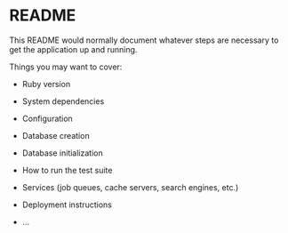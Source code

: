 # README
<!-- 最終的にコメント等は消す-->
<!-- コントローラーの不要なメソッドは消す-->
<!-- HTML等インデントを正す-->
<!-- help about等不要な ページ削除する！ -->
<!-- minitest削除する！ -->
<!-- images/rails画像削除する！ -->
<!-- /test/minitestファイル削除 -->
<!-- gravatarの画像を変更する。現在はチュートリアルのサンプル-->

This README would normally document whatever steps are necessary to get the
application up and running.

Things you may want to cover:

- Ruby version

- System dependencies

- Configuration

- Database creation

- Database initialization

- How to run the test suite

- Services (job queues, cache servers, search engines, etc.)

- Deployment instructions

- ...
